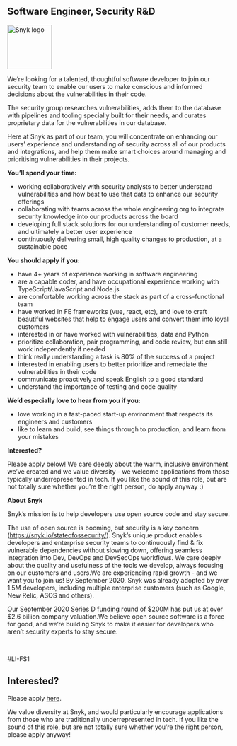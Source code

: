 Software Engineer, Security R&D
---

<img src="https://res.cloudinary.com/snyk/image/upload/v1537345894/press-kit/brand/logo-black.png" width="100" alt="Snyk logo" />

<p><span style="font-weight: 400;">We’re looking for a talented, thoughtful software developer to join our security team to enable our users to make conscious and informed decisions about the vulnerabilities in their code.</span></p>
<p><span style="font-weight: 400;">The security group researches vulnerabilities, adds them to the database with pipelines and tooling specially built for their needs, and curates proprietary data for the vulnerabilities in our database.&nbsp;</span></p>
<p><span style="font-weight: 400;">Here at Snyk as part of our team, you will concentrate on enhancing our users’ experience and understanding of security across all of our products and integrations, and help them make smart choices around managing and prioritising vulnerabilities in their projects.</span></p>
<p><strong>You’ll spend your time:</strong></p>
<ul>
<li style="font-weight: 400;"><span style="font-weight: 400;">working collaboratively with security analysts to better understand vulnerabilities and how best to use that data to enhance our security offerings</span></li>
<li style="font-weight: 400;"><span style="font-weight: 400;">collaborating with teams across the whole engineering org to integrate security knowledge into our products across the board</span></li>
<li style="font-weight: 400;"><span style="font-weight: 400;">developing full stack solutions for our understanding of customer needs, and ultimately a better user experience</span></li>
<li style="font-weight: 400;"><span style="font-weight: 400;">continuously delivering small, high quality changes to production, at a sustainable pace</span></li>
</ul>
<p><strong>You should apply if you:</strong></p>
<ul>
<li style="font-weight: 400;"><span style="font-weight: 400;">have 4+ years of experience working in software engineering</span></li>
<li style="font-weight: 400;"><span style="font-weight: 400;">are a capable coder, and have occupational experience working with TypeScript/JavaScript and Node.js</span></li>
<li style="font-weight: 400;"><span style="font-weight: 400;">are comfortable working across the stack as part of a cross-functional team</span></li>
<li style="font-weight: 400;"><span style="font-weight: 400;">have worked in FE frameworks (vue, react, etc), and love to craft beautiful websites that help to engage users and convert them into loyal customers</span></li>
<li style="font-weight: 400;"><span style="font-weight: 400;">interested in or have worked with vulnerabilities, data and Python</span></li>
<li style="font-weight: 400;"><span style="font-weight: 400;">prioritize collaboration, pair programming, and code review, but can still work independently if needed</span></li>
<li style="font-weight: 400;"><span style="font-weight: 400;">think really understanding a task is 80% of the success of a project</span></li>
<li style="font-weight: 400;"><span style="font-weight: 400;">interested in enabling users to better prioritize and remediate the vulnerabilities in their code</span></li>
<li style="font-weight: 400;"><span style="font-weight: 400;">communicate proactively and speak English to a good standard</span></li>
<li style="font-weight: 400;"><span style="font-weight: 400;">understand the importance of testing and code quality</span></li>
</ul>
<p><strong>We’d especially love to hear from you if you:</strong></p>
<ul>
<li style="font-weight: 400;"><span style="font-weight: 400;">love working in a fast-paced start-up environment that respects its engineers and customers</span></li>
<li style="font-weight: 400;"><span style="font-weight: 400;">like to learn and build, see things through to production, and learn from your mistakes</span></li>
</ul>
<p><strong>Interested?</strong></p>
<p><span style="font-weight: 400;">Please apply below! We care deeply about the warm, inclusive environment we’ve created and we value diversity - we welcome applications from those typically underrepresented in tech. If you like the sound of this role, but are not totally sure whether you’re the right person, do apply anyway :)</span></p>
<p><strong>About Snyk</strong></p>
<p><span style="font-weight: 400;">Snyk’s mission is to help developers use open source code and stay secure.</span></p>
<p><span style="font-weight: 400;">The use of open source is booming, but security is a key concern (</span><a href="https://snyk.io/stateofossecurity/"><span style="font-weight: 400;">https://snyk.io/stateofossecurity/</span></a><span style="font-weight: 400;">). Snyk’s unique product enables developers and enterprise security teams to continuously find &amp; fix vulnerable dependencies without slowing down, offering seamless integration into Dev, DevOps and DevSecOps workflows. We care deeply about the quality and usefulness of the tools we develop, always focusing on our customers and users.We are experiencing rapid growth - and we want you to join us! By September 2020, Snyk was already adopted by over 1.5M developers, including multiple enterprise customers (such as Google, New Relic, ASOS and others).</span></p>
<p><span style="font-weight: 400;">Our September 2020 Series D funding round of $200M has put us at over $2.6 billion company valuation.We believe open source software is a force for good, and we’re building Snyk to make it easier for developers who aren’t security experts to stay secure.</span></p>
<p>&nbsp;</p>
<p><span style="font-weight: 400;">#LI-FS1</span></p>

Interested?
---

Please apply [here](https://boards.greenhouse.io/snyk/jobs/4941154002#app).

We value diversity at Snyk, and would particularly encourage applications from those who are traditionally underrepresented in tech.
If you like the sound of this role, but are not totally sure whether you’re the right person, please apply anyway!
